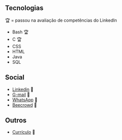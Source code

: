 ## Tecnologias
🏆 = passou na avaliação de competências do LinkedIn
* Bash 🏆
* C 🏆
* CSS
* HTML
* Java
* SQL

## Social
* [Linkedin](https://www.linkedin.com/in/gabriel-cavalcante-225076242) :link:
* [G-mail](mailto:gabriel.lcifba@gmail.com) :link:
* [WhatsApp](http://wa.me/5574981343313) :link:
* [Beecrowd](https://www.beecrowd.com.br/judge/pt/profile/853225) :link:

## Outros
* [Currículo](https://zolppy.github.io/zolppy) :link:
